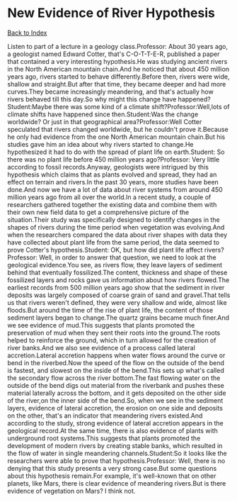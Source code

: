 # New Evidence of River Hypothesis
[Back to Index](https://github.com/windows10010/tpoExtractor/blob/master/README.md)

Listen to part of a lecture in a geology class.Professor: About 30 years ago, a geologist named Edward Cotter, that's C-O-T-T-E-R, published a paper that contained a very interesting hypothesis.He was studying ancient rivers in the North American mountain chain.And he noticed that about 450 million years ago, rivers started to behave differently.Before then, rivers were wide, shallow and straight.But after that time, they became deeper and had more curves.They became increasingly meandering, and that's actually how rivers behaved till this day.So why might this change have happened?Student:Maybe there was some kind of a climate shift?Professor:Well,lots of climate shifts have happened since then.Student:Was the change worldwide? Or just in that geographical area?Professor:Well Cotter speculated that rivers changed worldwide, but he couldn't prove it.Because he only had evidence from the one North American mountain chain.But his studies gave him an idea about why rivers started to change.He hypothesized it had to do with the spread of plant life on earth.Student: So there was no plant life before 450 million years ago?Professor: Very little according to fossil records.Anyway, geologists were intrigued by this hypothesis which claims that as plants evolved and spread, they had an effect on terrain and rivers.In the past 30 years, more studies have been done.And now we have a lot of data about river systems from around 450 million years ago from all over the world.In a recent study, a couple of researchers gathered together the existing data and combine them with their own new field data to get a comprehensive picture of the situation.Their study was specifically designed to identify changes in the shapes of rivers during the time period when vegetation was evolving.And when the researchers compared the data about river shapes with data they have collected about plant life from the same period, the data seemed to prove Cotter's hypothesis.Student: OK, but how did plant life affect rivers?Professor: Well, in order to answer that question, we need to look at the geological evidence.You see, as rivers flow, they leave layers of sediment behind that eventually fossilized.The content, thickness and shape of these fossilized layers and rocks gave us information about how rivers flowed.The earliest records from 500 million years ago show that the sediment in river deposits was largely composed of coarse grain of sand and gravel.That tells us that rivers weren't defined, they were very shallow and wide, almost like floods.But around the time of the rise of plant life, the content of those sediment layers began to change.The quartz grains became much finer.And we see evidence of mud.This suggests that plants promoted the preservation of mud when they sent their roots into the ground.The roots helped to reinforce the ground, which in turn allowed for the creation of river banks.And we also see evidence of a process called lateral accretion.Lateral accretion happens when water flows around the curve or bend in the riverbed.Now the speed of the flow on the outside of the bend is fastest, and slowest on the inside of the bend.This sets up what's called the secondary flow across the river bottom.The fast flowing water on the outside of the bend digs out material from the riverbank and pushes these material laterally across the bottom, and it gets deposited on the other side of the river,on the inner side of the bend.So, when we see in the sediment layers, evidence of lateral accretion, the erosion on one side and deposits on the other, that's an indicator that meandering rivers existed.And according to the study, strong evidence of lateral accretion appears in the geological record.At the same time, there is also evidence of plants with underground root systems.This suggests that plants promoted the development of modern rivers by creating stable banks, which resulted in the flow of water in single meandering channels.Student:So it looks like the researchers were able to prove that hypothesis.Professor: Well, there is no denying that this study presents a very strong case.But some questions about this hypothesis remain.For example, it's well-known that on other planets, like Mars, there is clear evidence of meandering rivers.But is there evidence of vegetation on Mars? I think not.